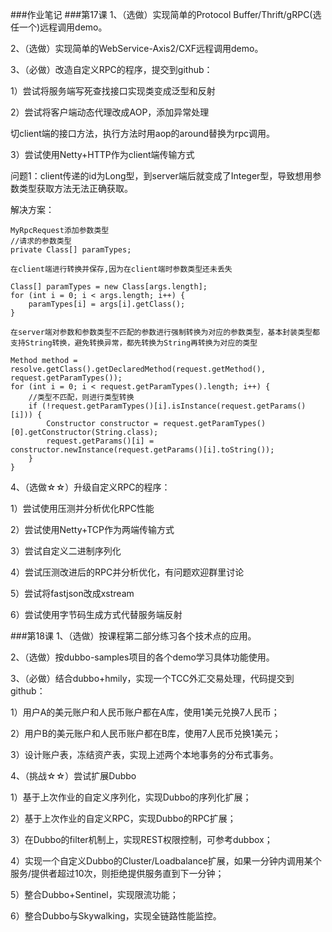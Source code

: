 ###作业笔记
###第17课
1、（选做）实现简单的Protocol Buffer/Thrift/gRPC(选任一个)远程调用demo。

2、（选做）实现简单的WebService-Axis2/CXF远程调用demo。

3、（必做）改造自定义RPC的程序，提交到github：

1）尝试将服务端写死查找接口实现类变成泛型和反射

2）尝试将客户端动态代理改成AOP，添加异常处理

切client端的接口方法，执行方法时用aop的around替换为rpc调用。

3）尝试使用Netty+HTTP作为client端传输方式



问题1：client传递的id为Long型，到server端后就变成了Integer型，导致想用参数类型获取方法无法正确获取。

解决方案：
````
MyRpcRequest添加参数类型
//请求的参数类型
private Class[] paramTypes;

在client端进行转换并保存,因为在client端时参数类型还未丢失

Class[] paramTypes = new Class[args.length];
for (int i = 0; i < args.length; i++) {
    paramTypes[i] = args[i].getClass();
}

在server端对参数和参数类型不匹配的参数进行强制转换为对应的参数类型，基本封装类型都支持String转换，避免转换异常，都先转换为String再转换为对应的类型

Method method = resolve.getClass().getDeclaredMethod(request.getMethod(), request.getParamTypes());
for (int i = 0; i < request.getParamTypes().length; i++) {
    //类型不匹配，则进行类型转换
    if (!request.getParamTypes()[i].isInstance(request.getParams()[i])) {
        Constructor constructor = request.getParamTypes()[0].getConstructor(String.class);
        request.getParams()[i] = constructor.newInstance(request.getParams()[i].toString());
    }
}

````
    
4、（选做☆☆）升级自定义RPC的程序：

1）尝试使用压测并分析优化RPC性能

2）尝试使用Netty+TCP作为两端传输方式

3）尝试自定义二进制序列化

4）尝试压测改进后的RPC并分析优化，有问题欢迎群里讨论

5）尝试将fastjson改成xstream

6）尝试使用字节码生成方式代替服务端反射

###第18课
1、（选做）按课程第二部分练习各个技术点的应用。

2、（选做）按dubbo-samples项目的各个demo学习具体功能使用。

3、（必做）结合dubbo+hmily，实现一个TCC外汇交易处理，代码提交到github：

1）用户A的美元账户和人民币账户都在A库，使用1美元兑换7人民币；

2）用户B的美元账户和人民币账户都在B库，使用7人民币兑换1美元；

3）设计账户表，冻结资产表，实现上述两个本地事务的分布式事务。

4、（挑战☆☆）尝试扩展Dubbo

1）基于上次作业的自定义序列化，实现Dubbo的序列化扩展；

2）基于上次作业的自定义RPC，实现Dubbo的RPC扩展；

3）在Dubbo的filter机制上，实现REST权限控制，可参考dubbox；

4）实现一个自定义Dubbo的Cluster/Loadbalance扩展，如果一分钟内调用某个服务/提供者超过10次，则拒绝提供服务直到下一分钟；

5）整合Dubbo+Sentinel，实现限流功能；

6）整合Dubbo与Skywalking，实现全链路性能监控。